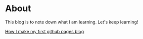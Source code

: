 # About
This blog is to note down what I am learning.
Let's keep learning!

[How I make my first github pages blog](create_github_page)
